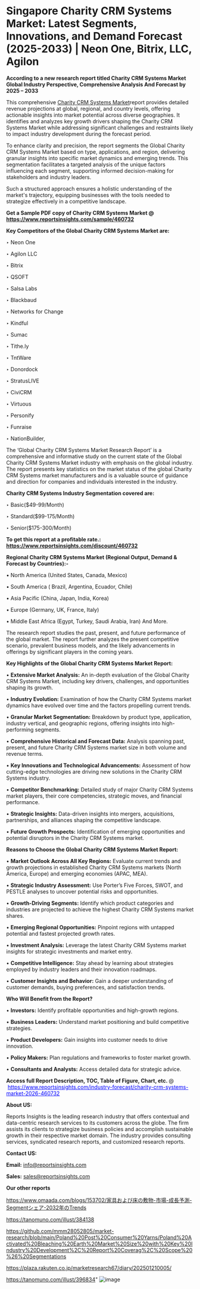# Singapore Charity CRM Systems Market: Latest Segments, Innovations, and Demand Forecast (2025-2033) | Neon One, Bitrix, LLC, Agilon

<strong>According to a new research report titled Charity CRM Systems Market Global Industry Perspective, Comprehensive Analysis And Forecast by 2025 – 2033</strong>

This comprehensive <a href=https://www.reportsinsights.com/sample/460732>Charity CRM Systems Market</a>report provides detailed revenue projections at global, regional, and country levels, offering actionable insights into market potential across diverse geographies. It identifies and analyzes key growth drivers shaping the Charity CRM Systems Market while addressing significant challenges and restraints likely to impact industry development during the forecast period.

To enhance clarity and precision, the report segments the Global Charity CRM Systems Market based on type, applications, and region, delivering granular insights into specific market dynamics and emerging trends. This segmentation facilitates a targeted analysis of the unique factors influencing each segment, supporting informed decision-making for stakeholders and industry leaders.

Such a structured approach ensures a holistic understanding of the market's trajectory, equipping businesses with the tools needed to strategize effectively in a competitive landscape.

<strong>Get a Sample PDF copy of Charity CRM Systems Market </strong><strong>@<a href=https://www.reportsinsights.com/sample/460732 style=color:#0000ff;> https://www.reportsinsights.com/sample/460732</a></strong></font>

<strong>Key Competitors of the Global Charity CRM Systems Market are:</strong>

‣ Neon One

‣ Agilon LLC

‣ Bitrix

‣ QSOFT

‣ Salsa Labs

‣ Blackbaud

‣ Networks for Change

‣ Kindful

‣ Sumac

‣ Tithe.ly

‣ TntWare

‣ Donordock

‣ StratusLIVE

‣ CiviCRM

‣ Virtuous

‣ Personify

‣ Funraise

‣ NationBuilder,

The ‘Global Charity CRM Systems Market Research Report’ is a comprehensive and informative study on the current state of the Global Charity CRM Systems Market industry with emphasis on the global industry. The report presents key statistics on the market status of the global Charity CRM Systems market manufacturers and is a valuable source of guidance and direction for companies and individuals interested in the industry.

<strong>Charity CRM Systems Industry Segmentation covered are:</strong>

‣ Basic($49-99/Month)

‣ Standard($99-175/Month)

‣ Senior($175-300/Month)

<strong>To get this report at a profitable rate.: <a href=https://www.reportsinsights.com/discount/460732 style=color:#0000ff;>https://www.reportsinsights.com/discount/460732</a></strong></font>

<strong>Regional Charity CRM Systems Market (Regional Output, Demand &amp; Forecast by Countries):-</strong>

• North America (United States, Canada, Mexico)

• South America ( Brazil, Argentina, Ecuador, Chile)

• Asia Pacific (China, Japan, India, Korea)

• Europe (Germany, UK, France, Italy)

• Middle East Africa (Egypt, Turkey, Saudi Arabia, Iran) And More.

The research report studies the past, present, and future performance of the global market. The report further analyzes the present competitive scenario, prevalent business models, and the likely advancements in offerings by significant players in the coming years.

<strong>Key Highlights of the Global Charity CRM Systems Market Report:</strong>

• <strong>Extensive Market Analysis:</strong> An in-depth evaluation of the Global Charity CRM Systems Market, including key drivers, challenges, and opportunities shaping its growth.

• <strong>Industry Evolution:</strong> Examination of how the Charity CRM Systems market dynamics have evolved over time and the factors propelling current trends.

• <strong>Granular Market Segmentation:</strong> Breakdown by product type, application, industry vertical, and geographic regions, offering insights into high-performing segments.

• <strong>Comprehensive Historical and Forecast Data:</strong> Analysis spanning past, present, and future Charity CRM Systems market size in both volume and revenue terms.

• <strong>Key Innovations and Technological Advancements:</strong> Assessment of how cutting-edge technologies are driving new solutions in the Charity CRM Systems industry.

• <strong>Competitor Benchmarking:</strong> Detailed study of major Charity CRM Systems market players, their core competencies, strategic moves, and financial performance.

• <strong>Strategic Insights:</strong> Data-driven insights into mergers, acquisitions, partnerships, and alliances shaping the competitive landscape.

• <strong>Future Growth Prospects:</strong> Identification of emerging opportunities and potential disruptors in the Charity CRM Systems market.

<strong>Reasons to Choose the Global Charity CRM Systems Market Report:</strong>

• <strong>Market Outlook Across All Key Regions:</strong> Evaluate current trends and growth projections in established Charity CRM Systems markets (North America, Europe) and emerging economies (APAC, MEA).

• <strong>Strategic Industry Assessment:</strong> Use Porter’s Five Forces, SWOT, and PESTLE analyses to uncover potential risks and opportunities.

• <strong>Growth-Driving Segments:</strong> Identify which product categories and industries are projected to achieve the highest Charity CRM Systems market shares.

• <strong>Emerging Regional Opportunities:</strong> Pinpoint regions with untapped potential and fastest projected growth rates.

• <strong>Investment Analysis:</strong> Leverage the latest Charity CRM Systems market insights for strategic investments and market entry.

• <strong>Competitive Intelligence:</strong> Stay ahead by learning about strategies employed by industry leaders and their innovation roadmaps.

• <strong>Customer Insights and Behavior:</strong> Gain a deeper understanding of customer demands, buying preferences, and satisfaction trends.

<strong>Who Will Benefit from the Report?</strong>

• <strong>Investors:</strong> Identify profitable opportunities and high-growth regions.

• <strong>Business Leaders:</strong> Understand market positioning and build competitive strategies.

• <strong>Product Developers:</strong> Gain insights into customer needs to drive innovation.

• <strong>Policy Makers:</strong> Plan regulations and frameworks to foster market growth.

• <strong>Consultants and Analysts:</strong> Access detailed data for strategic advice.
</ul>
<strong>Access full Report Description, TOC, Table of Figure, Chart, etc. </strong>@  <a href=https://www.reportsinsights.com/industry-forecast/charity-crm-systems-market-2026-460732 style=color:#0000ff;>https://www.reportsinsights.com/industry-forecast/charity-crm-systems-market-2026-460732</a></font>

<strong><strong>About US</strong>:</strong>

Reports Insights is the leading research industry that offers contextual and data-centric research services to its customers across the globe. The firm assists its clients to strategize business policies and accomplish sustainable growth in their respective market domain. The industry provides consulting services, syndicated research reports, and customized research reports.

<strong>Contact US:</strong>

<p class=""""><b>Email:</b> <a href=mailto:info@reportsinsights.com>info@reportsinsights.com</a></p>
<p class=""""><b>Sales:</b> <a href=mailto:sales@reportsinsights.com>sales@reportsinsights.com</a></p>

<strong>Our other reports</strong>

<a href=https://www.omaada.com/blogs/153702/家具および床の敷物-市場-成長予測-Segmentシェア-2032年のTrends>https://www.omaada.com/blogs/153702/家具および床の敷物-市場-成長予測-Segmentシェア-2032年のTrends</a>

<a href=https://tanomuno.com/illust/384138>https://tanomuno.com/illust/384138</a>

<a href=https://github.com/mmm28052805/market-research/blob/main/Poland%20Post%20Consumer%20Yarns/Poland%20Activated%20Bleaching%20Earth%20Market%20Size%20with%20Key%20Industry%20Development%2C%20Report%20Coverag%2C%20Scope%20%26%20Segmentations>https://github.com/mmm28052805/market-research/blob/main/Poland%20Post%20Consumer%20Yarns/Poland%20Activated%20Bleaching%20Earth%20Market%20Size%20with%20Key%20Industry%20Development%2C%20Report%20Coverag%2C%20Scope%20%26%20Segmentations</a>

<a href=https://plaza.rakuten.co.jp/marketresearch67/diary/202501210005/>https://plaza.rakuten.co.jp/marketresearch67/diary/202501210005/</a>

<a href=https://tanomuno.com/illust/396834>https://tanomuno.com/illust/396834</a>"
![image](https://github.com/user-attachments/assets/cc6de3ec-9fce-4604-a17d-3efdc03fedbd)
